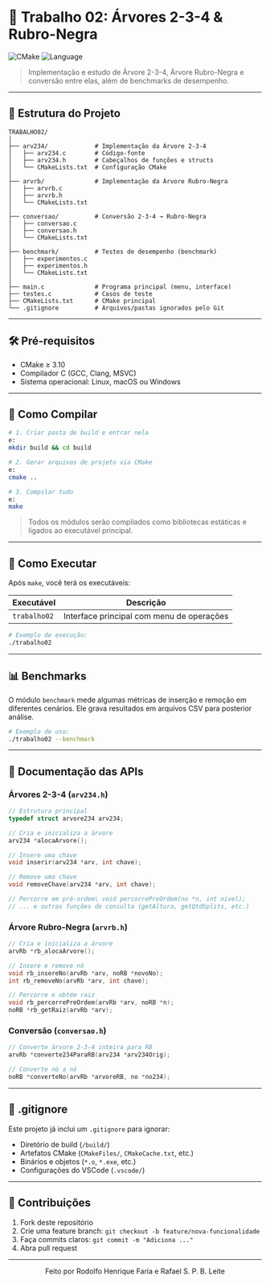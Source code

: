 # 🌳 Trabalho 02: Árvores 2-3-4 & Rubro-Negra

![CMake](https://img.shields.io/badge/CMake-3.10%2B-blue) ![Language](https://img.shields.io/badge/Linguagem-C-brightgreen)

> Implementação e estudo de Árvore 2-3-4, Árvore Rubro-Negra e conversão entre elas, além de benchmarks de desempenho.

---

## 📂 Estrutura do Projeto

```
TRABALHO02/
│
├── arv234/             # Implementação da Árvore 2-3-4
│   ├── arv234.c        # Código-fonte
│   ├── arv234.h        # Cabeçalhos de funções e structs
│   └── CMakeLists.txt  # Configuração CMake
│
├── arvrb/              # Implementação da Árvore Rubro-Negra
│   ├── arvrb.c
│   ├── arvrb.h
│   └── CMakeLists.txt
│
├── conversao/          # Conversão 2-3-4 → Rubro-Negra
│   ├── conversao.c
│   ├── conversao.h
│   └── CMakeLists.txt
│
├── benchmark/          # Testes de desempenho (benchmark)
│   ├── experimentos.c
│   ├── experimentos.h
│   └── CMakeLists.txt
│
├── main.c              # Programa principal (menu, interface)
├── testes.c            # Casos de teste
├── CMakeLists.txt      # CMake principal
└── .gitignore          # Arquivos/pastas ignorados pelo Git
```

---

## 🛠️ Pré-requisitos

* CMake ≥ 3.10
* Compilador C (GCC, Clang, MSVC)
* Sistema operacional: Linux, macOS ou Windows

---

## 🚀 Como Compilar

```bash
# 1. Criar pasta de build e entrar nela
e:
mkdir build && cd build

# 2. Gerar arquivos de projeto via CMake
e:
cmake ..

# 3. Compilar tudo
e:
make
```

> Todos os módulos serão compilados como bibliotecas estáticas e ligados ao executável principal.

---

## 🎯 Como Executar

Após `make`, você terá os executáveis:

| Executável   | Descrição                                  |
| ------------ | ------------------------------------------ |
| `trabalho02` | Interface principal com menu de operações  |

```bash
# Exemplo de execução:
./trabalho02

```

---

## 📊 Benchmarks

O módulo `benchmark` mede algumas métricas de inserção e remoção em diferentes cenários.
Ele grava resultados em arquivos CSV para posterior análise.

```bash
# Exemplo de uso:
./trabalho02 --benchmark
```

---

## 📝 Documentação das APIs

### Árvores 2-3-4 (`arv234.h`)

```c
// Estrutura principal
typedef struct arvore234 arv234;

// Cria e inicializa a árvore
arv234 *alocaArvore();

// Insere uma chave
void inserir(arv234 *arv, int chave);

// Remove uma chave
void removeChave(arv234 *arv, int chave);

// Percorre em pré-ordem\ void percorrePreOrdem(no *n, int nivel);
// ... e outras funções de consulta (getAltura, getQtdSplits, etc.)
```

### Árvore Rubro-Negra (`arvrb.h`)

```c
// Cria e inicializa a árvore
arvRb *rb_alocaArvore();

// Insere e remove nó
void rb_insereNo(arvRb *arv, noRB *novoNo);
int rb_removeNo(arvRb *arv, int chave);

// Percorre e obtém raiz
void rb_percorrePreOrdem(arvRb *arv, noRB *n);
noRB *rb_getRaiz(arvRb *arv);
```

### Conversão (`conversao.h`)

```c
// Converte árvore 2-3-4 inteira para RB
arvRb *converte234ParaRB(arv234 *arv234Orig);

// Converte nó a nó
noRB *converteNo(arvRb *arvoreRB, no *no234);
```

---

## 📝 .gitignore

Este projeto já inclui um `.gitignore` para ignorar:

* Diretório de build (`/build/`)
* Artefatos CMake (`CMakeFiles/`, `CMakeCache.txt`, etc.)
* Binários e objetos (`*.o`, `*.exe`, etc.)
* Configurações do VSCode (`.vscode/`)

---

## 🤝 Contribuições

1. Fork deste repositório
2. Crie uma feature branch: `git checkout -b feature/nova-funcionalidade`
3. Faça commits claros: `git commit -m "Adiciona ..."`
4. Abra pull request

---


<p align="center">Feito por Rodolfo Henrique Faria e Rafael S. P. B. Leite</p>
